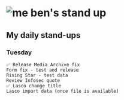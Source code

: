 # ![me](https://avatars2.githubusercontent.com/u/5232044?s=50&v=4) ben's stand up

## My daily stand-ups
 
### Tuesday

    ✅ Release Media Archive fix
    Form fix - test and release
    Rising Star - test data
    Review Infosec quote
    ✅ Lasco change title 
    Lasco import data (once file is available)
